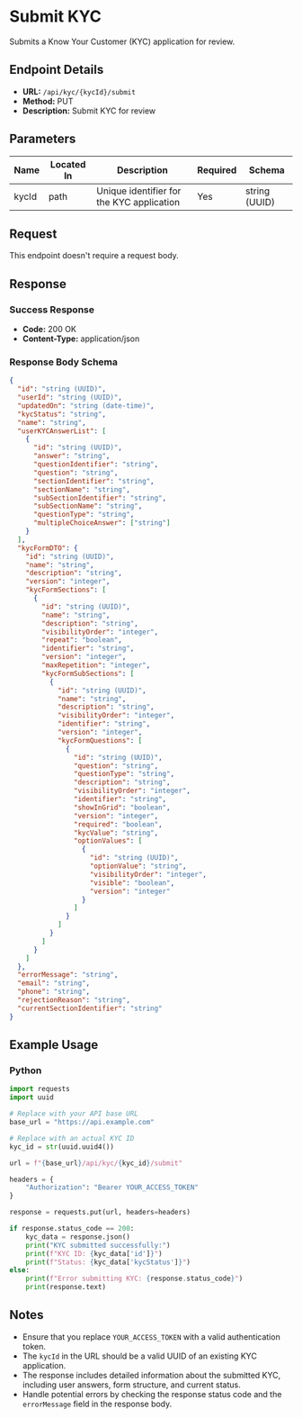 # Submit KYC

Submits a Know Your Customer (KYC) application for review.

## Endpoint Details

- **URL:** `/api/kyc/{kycId}/submit`
- **Method:** PUT
- **Description:** Submit KYC for review

## Parameters

| Name  | Located In | Description                               | Required | Schema        |
| ----- | ---------- | ----------------------------------------- | -------- | ------------- |
| kycId | path       | Unique identifier for the KYC application | Yes      | string (UUID) |

## Request

This endpoint doesn't require a request body.

## Response

### Success Response

- **Code:** 200 OK
- **Content-Type:** application/json

### Response Body Schema

```json
{
  "id": "string (UUID)",
  "userId": "string (UUID)",
  "updatedOn": "string (date-time)",
  "kycStatus": "string",
  "name": "string",
  "userKYCAnswerList": [
    {
      "id": "string (UUID)",
      "answer": "string",
      "questionIdentifier": "string",
      "question": "string",
      "sectionIdentifier": "string",
      "sectionName": "string",
      "subSectionIdentifier": "string",
      "subSectionName": "string",
      "questionType": "string",
      "multipleChoiceAnswer": ["string"]
    }
  ],
  "kycFormDTO": {
    "id": "string (UUID)",
    "name": "string",
    "description": "string",
    "version": "integer",
    "kycFormSections": [
      {
        "id": "string (UUID)",
        "name": "string",
        "description": "string",
        "visibilityOrder": "integer",
        "repeat": "boolean",
        "identifier": "string",
        "version": "integer",
        "maxRepetition": "integer",
        "kycFormSubSections": [
          {
            "id": "string (UUID)",
            "name": "string",
            "description": "string",
            "visibilityOrder": "integer",
            "identifier": "string",
            "version": "integer",
            "kycFormQuestions": [
              {
                "id": "string (UUID)",
                "question": "string",
                "questionType": "string",
                "description": "string",
                "visibilityOrder": "integer",
                "identifier": "string",
                "showInGrid": "boolean",
                "version": "integer",
                "required": "boolean",
                "kycValue": "string",
                "optionValues": [
                  {
                    "id": "string (UUID)",
                    "optionValue": "string",
                    "visibilityOrder": "integer",
                    "visible": "boolean",
                    "version": "integer"
                  }
                ]
              }
            ]
          }
        ]
      }
    ]
  },
  "errorMessage": "string",
  "email": "string",
  "phone": "string",
  "rejectionReason": "string",
  "currentSectionIdentifier": "string"
}
```

## Example Usage

### Python

```python
import requests
import uuid

# Replace with your API base URL
base_url = "https://api.example.com"

# Replace with an actual KYC ID
kyc_id = str(uuid.uuid4())

url = f"{base_url}/api/kyc/{kyc_id}/submit"

headers = {
    "Authorization": "Bearer YOUR_ACCESS_TOKEN"
}

response = requests.put(url, headers=headers)

if response.status_code == 200:
    kyc_data = response.json()
    print("KYC submitted successfully:")
    print(f"KYC ID: {kyc_data['id']}")
    print(f"Status: {kyc_data['kycStatus']}")
else:
    print(f"Error submitting KYC: {response.status_code}")
    print(response.text)
```

## Notes

- Ensure that you replace `YOUR_ACCESS_TOKEN` with a valid authentication token.
- The `kycId` in the URL should be a valid UUID of an existing KYC application.
- The response includes detailed information about the submitted KYC, including user answers, form structure, and current status.
- Handle potential errors by checking the response status code and the `errorMessage` field in the response body.

